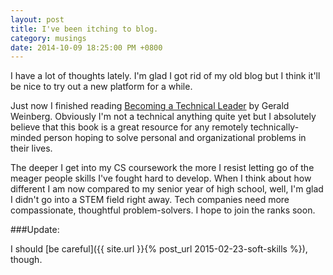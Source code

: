 ```yaml
---
layout: post
title: I've been itching to blog.
category: musings
date: 2014-10-09 18:25:00 PM +0800
---
```

I have a lot of thoughts lately. I'm glad I got rid of my old blog but I think it'll be nice to try out a new platform for a while.

Just now I finished reading [Becoming a Technical Leader](http://www.amazon.com/Becoming-Technical-Leader-Gerald-Weinberg-ebook/dp/B004J4VV3I/ref=tmm_kin_title_0?_encoding=UTF8&sr=8-1&qid=1413336480) by Gerald Weinberg. Obviously I'm not a technical anything quite yet but I absolutely believe that this book is a great resource for any remotely technically-minded person hoping to solve personal and organizational problems in their lives.

The deeper I get into my CS coursework the more I resist letting go of the meager people skills I've fought hard to develop. When I think about how different I am now compared to my senior year of high school, well, I'm glad I didn't go into a STEM field right away. Tech companies need more compassionate, thoughtful problem-solvers. I hope to join the ranks soon.

###Update:

I should [be careful]({{ site.url }}{% post_url 2015-02-23-soft-skills %}), though.